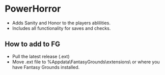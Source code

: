 # PowerHorror
- Adds Sanity and Honor to the players ablilities.
- Includes all functionality for saves and checks.

## How to add to FG
- Pull the latest release (.ext)
- Move .ext file to %Appdata\FantasyGrounds\extensions\ or where you have Fantasy Grounds installed.
